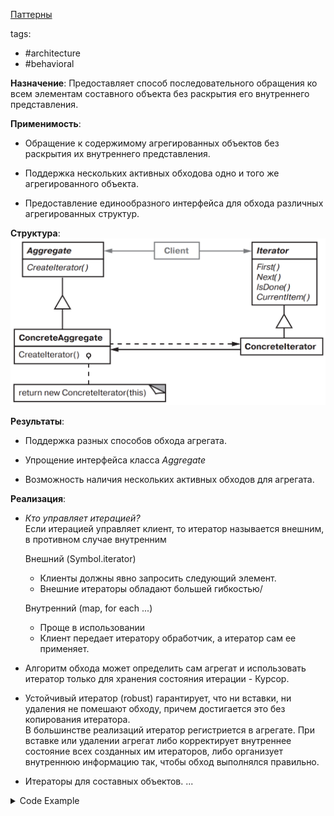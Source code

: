 [Паттерны](../../Patterns.md)

tags:

- #architecture
- #behavioral

**Назначение**: Предоставляет способ последовательного обращения ко всем элементам составного объекта без раскрытия его внутреннего представления.

**Применимость**:

- Обращение к содержимому агрегированных объектов без раскрытия их внутреннего представления.

- Поддержка нескольких активных обходова одно и того же агрегированного объекта.

- Предоставление единообразного интерфейса для обхода различных агрегированных структур.

**Структура**:
![Iterator Structure](./Iterator.png)

**Результаты**:

- Поддержка разных способов обхода агрегата.

- Упрощение интерфейса класса _Aggregate_

- Возможность наличия нескольких активных обходов для агрегата.

**Реализация**:

- _Кто управляет итерацией?_  
  Если итерацией управляет клиент, то итератор называется внешним, в противном случае внутренним

  Внешний (Symbol.iterator)

  - Клиенты должны явно запросить следующий элемент.
  - Внешние итераторы обладают большей гибкостью/

  Внутренний (map, for each ...)

  - Проще в использовании
  - Клиент передает итератору обработчик, а итератор сам ее применяет.

- Алгоритм обхода может определить сам агрегат и использовать итератор только для хранения состояния итерации - Курсор.

- Устойчивый итератор (robust) гарантирует, что ни вставки, ни удаления не помешают обходу, причем достигается это без копирования итератора.  
  В большинстве реализаций итератор регистриется в агрегате. При вставке или удалении агрегат либо корректирует внутреннее состояние всех созданных им итераторов, либо организует внутреннюю информацию так, чтобы обход выполнялся правильно.

- Итераторы для составных объектов. ...

<details>
 <summary>Code Example</summary>
 ```js
 ```
</details>
